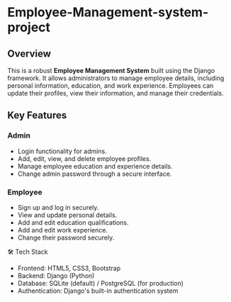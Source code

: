 # Employee-Management-system-project

## Overview
This is a robust **Employee Management System** built using the Django framework. It allows administrators to manage employee details, including personal information, education, and work experience. Employees can update their profiles, view their information, and manage their credentials.

## Key Features
### Admin
- Login functionality for admins.
- Add, edit, view, and delete employee profiles.
- Manage employee education and experience details.
- Change admin password through a secure interface.

### Employee
- Sign up and log in securely.
- View and update personal details.
- Add and edit education qualifications.
- Add and edit work experience.
- Change their password securely.


🛠️ Tech Stack
- Frontend: HTML5, CSS3, Bootstrap
- Backend: Django (Python)
- Database: SQLite (default) / PostgreSQL (for production)
- Authentication: Django's built-in authentication system

